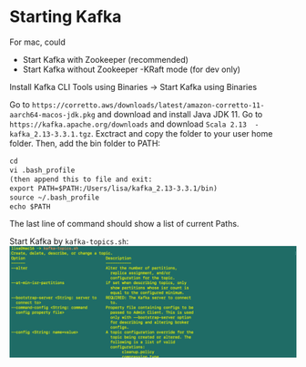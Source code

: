 # Starting Kafka
For mac, could
- Start Kafka with Zookeeper (recommended)
- Start Kafka without Zookeeper -KRaft mode (for dev only)

Install Kafka CLI Tools using Binaries -> Start Kafka using Binaries

Go to `https://corretto.aws/downloads/latest/amazon-corretto-11-aarch64-macos-jdk.pkg` and download and install Java JDK 11. Go to `https://kafka.apache.org/downloads` and download `Scala 2.13  - kafka_2.13-3.3.1.tgz`. Exctract and copy the folder to your user home folder. Then, add the bin folder to PATH:
```
cd
vi .bash_profile
(then append this to file and exit: 
export PATH=$PATH:/Users/lisa/kafka_2.13-3.3.1/bin)
source ~/.bash_profile
echo $PATH
```
The last line of command should show a list of current Paths. 

Start Kafka by `kafka-topics.sh`:
<img src="images/start.png">




